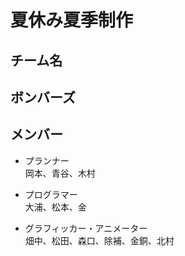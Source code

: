 # 夏休み夏季制作 #
## チーム名 ##  
## **ボンバーズ** ##
## メンバー ##  
* プランナー  
岡本、青谷、木村  
  
* プログラマー  
大浦、松本、金  
  
* グラフィッカー・アニメーター  
畑中、松田、森口、除補、金銅、北村
